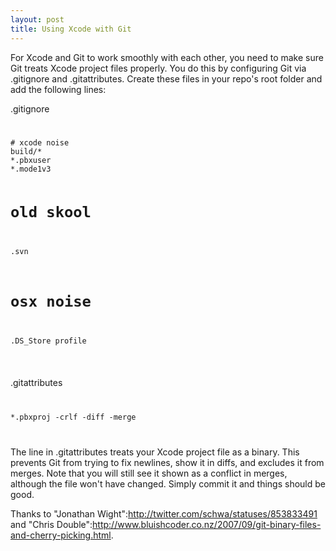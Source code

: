 ```yaml
--- 
layout: post
title: Using Xcode with Git
---
```

For Xcode and Git to work smoothly with each other, you need to make sure Git treats Xcode project files properly.  You do this by configuring Git via .gitignore and .gitattributes.  Create these files in your repo's root folder and add the following lines:

.gitignore

<code>
<pre>
# xcode noise
build/*
*.pbxuser
*.mode1v3

# old skool
.svn

# osx noise
.DS_Store
profile
</pre>
</code>

.gitattributes

<code>
<pre>
*.pbxproj -crlf -diff -merge
</pre>
</code>

The line in .gitattributes treats your Xcode project file as a binary.  This prevents Git from trying to fix newlines, show it in diffs, and excludes it from merges.  Note that you will still see it shown as a conflict in merges, although the file won't have changed.  Simply commit it and things should be good.

Thanks to "Jonathan Wight":http://twitter.com/schwa/statuses/853833491 and "Chris Double":http://www.bluishcoder.co.nz/2007/09/git-binary-files-and-cherry-picking.html.
